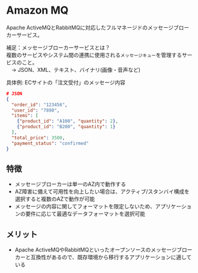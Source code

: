 # Amazon MQ
Apache ActiveMQとRabbitMQに対応したフルマネージドのメッセージブローカーサービス。  

補足：メッセージブローカーサービスとは？  
複数のサービスやシステム間の連携に使用される```メッセージキュー```を管理するサービスのこと。  
　→ JSON、XML、テキスト、バイナリ(画像・音声など)  

具体例: ECサイトの「注文受付」のメッセージ内容
```json
# JSON
{
  "order_id": "123456",
  "user_id": "7890",
  "items": [
    {"product_id": "A100", "quantity": 2},
    {"product_id": "B200", "quantity": 1}
  ],
  "total_price": 3500,
  "payment_status": "confirmed"
}
```

## 特徴
* メッセージブローカーは単一のAZ内で動作する
* AZ障害に備えて可用性を向上したい場合は、アクティブ/スタンバイ構成を選択すると複数のAZで動作が可能
* メッセージの内容に関してフォーマットを限定しないため、アプリケーションの要件に応じて最適なデータフォーマットを選択可能

## メリット
* Apache ActiveMQやRabbitMQといったオープンソースのメッセージブローカーと互換性があるので、既存環境から移行するアプリケーションに適している
